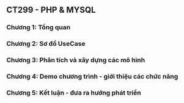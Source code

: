 ## CT299 - PHP & MYSQL
### Chương 1: Tổng quan
### Chương 2: Sơ đồ UseCase
### Chương 3: Phân tích và xây dựng các mô hình 
### Chương 4: Demo chương trình - giới thiệu các chức năng
### Chương 5: Kết luận - đưa ra hướng phát triển
